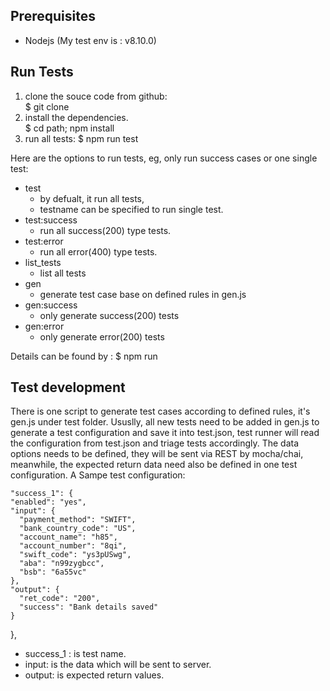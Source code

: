 ## Prerequisites

 - Nodejs (My test env is : v8.10.0)

## Run Tests

 1. clone the souce code from github: 	
$ git clone  
 3. install the dependencies. 	
$ cd path; npm install
 5. run all tests: 
$ npm run test

Here are the options to run tests, eg, only run success cases or one single test:
 
 -  test
	 - by defualt, it run all tests,
	 - testname can be specified to run single test.
 -  test:success
	 - run all success(200) type tests.
 - test:error
	 - run all error(400) type tests.
 - list_tests
	 - list all tests
 - gen
	 - generate test case base on defined rules in gen.js
 - gen:success
	 - only generate success(200) tests
 - gen:error
	 - only generate error(200) tests

Details can be found by : $ npm run

## Test development
There is one script to generate test cases according to defined rules, it's gen.js under test folder.
Ususlly, all new tests need to be added in gen.js to generate a test configuration and save it into test.json, test runner will read the configuration from test.json and triage tests accordingly. 
The data options needs to be defined, they will be sent via REST by mocha/chai, meanwhile, the expected return data need also be defined in one test configuration. 
A Sampe test configuration:

    "success_1": {
    "enabled": "yes",
    "input": {
      "payment_method": "SWIFT",
      "bank_country_code": "US",
      "account_name": "h85",
      "account_number": "8qi",
      "swift_code": "ys3pUSwg",
      "aba": "n99zygbcc",
      "bsb": "6a55vc"
    },
    "output": {
      "ret_code": "200",
      "success": "Bank details saved"
    }
  },

 - success_1 : is test name.
 - input: is the data which will be sent to server.
 - output: is expected return values.

